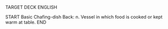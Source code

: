 TARGET DECK
ENGLISH

START
Basic
Chafing-dish
Back: n. Vessel in which food is cooked or kept warm at table.
END
